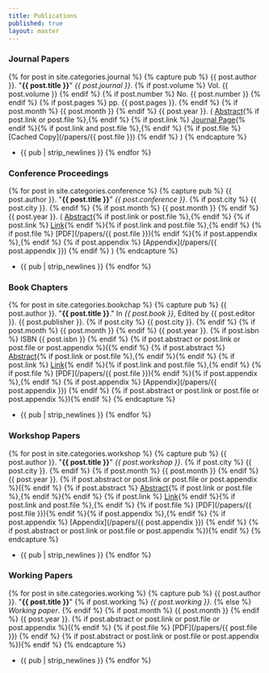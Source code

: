 ```yaml
---
title: Publications
published: true
layout: master
---
```


### Journal Papers

{% for post in site.categories.journal %}
{% capture pub %}
  {{ post.author }}. "**{{ post.title }}**" _{{ post.journal }}_.
  {% if post.volume %} Vol. {{ post.volume }} {% endif %} 
  {% if post.number %} No. {{ post.number }} {% endif %} 
  {% if post.pages %} pp. {{ post.pages }}. {% endif %} 
  {% if post.month %} {{ post.month }} {% endif %} 
  {{ post.year }}. 
  (
  [Abstract]({{post.url}}){% if post.link or post.file %},{% endif %}
  {% if post.link %} [Journal Page]({{post.link}}){% endif %}{% if post.link and post.file %},{% endif %}
  {% if post.file %} [Cached Copy](/papers/{{ post.file }}) {% endif %}
  )
{% endcapture %}
* {{ pub | strip_newlines }}
{% endfor %}

### Conference Proceedings

{% for post in site.categories.conference %}
{% capture pub %}
  {{ post.author }}. "**{{ post.title }}**" _{{ post.conference }}_.
  {% if post.city %} {{ post.city }}. {% endif %}
  {% if post.month %} {{ post.month }} {% endif %}
  {{ post.year }}.
  (
  [Abstract]({{post.url}}){% if post.link or post.file %},{% endif %}
  {% if post.link %} [Link]({{post.link}}){% endif %}{% if post.link and post.file %},{% endif %}
  {% if post.file %} [PDF](/papers/{{ post.file }}){% endif %}{% if post.appendix %},{% endif %}
  {% if post.appendix %} [Appendix](/papers/{{ post.appendix }}) {% endif %}
  )
{% endcapture %}
* {{ pub | strip_newlines }}
{% endfor %}

### Book Chapters

{% for post in site.categories.bookchap %}
{% capture pub %}
  {{ post.author }}. "**{{ post.title }}**." 
  In _{{ post.book }}_, Edited by {{ post.editor }}.
  {{ post.publisher }}.
  {% if post.city %} {{ post.city }}. {% endif %}
  {% if post.month %} {{ post.month }} {% endif %}
  {{ post.year }}.
  {% if post.isbn %} ISBN {{ post.isbn }} {% endif %}
  {% if post.abstract or post.link or post.file or post.appendix %}({% endif %}
  {% if post.abstract %} [Abstract]({{post.url}}){% if post.link or post.file %},{% endif %}{% endif %}
  {% if post.link %} [Link]({{post.link}}){% endif %}{% if post.link and post.file %},{% endif %}
  {% if post.file %} [PDF](/papers/{{ post.file }}){% endif %}{% if post.appendix %},{% endif %}
  {% if post.appendix %} [Appendix](/papers/{{ post.appendix }}) {% endif %}
  {% if post.abstract or post.link or post.file or post.appendix %}){% endif %}
{% endcapture %}
* {{ pub | strip_newlines }}
{% endfor %}

### Workshop Papers

{% for post in site.categories.workshop %}
{% capture pub %}
  {{ post.author }}. "**{{ post.title }}**" _{{ post.workshop }}_.
  {% if post.city %} {{ post.city }}. {% endif %}
  {% if post.month %} {{ post.month }} {% endif %}
  {{ post.year }}.
  {% if post.abstract or post.link or post.file or post.appendix %}({% endif %}
  {% if post.abstract %} [Abstract]({{post.url}}){% if post.link or post.file %},{% endif %}{% endif %}
  {% if post.link %} [Link]({{post.link}}){% endif %}{% if post.link and post.file %},{% endif %}
  {% if post.file %} [PDF](/papers/{{ post.file }}){% endif %}{% if post.appendix %},{% endif %}
  {% if post.appendix %} [Appendix](/papers/{{ post.appendix }}) {% endif %}
  {% if post.abstract or post.link or post.file or post.appendix %}){% endif %}
{% endcapture %}
* {{ pub | strip_newlines }}
{% endfor %}

### Working Papers

{% for post in site.categories.working %}
{% capture pub %}
  {{ post.author }}. "**{{ post.title }}**" 
  {% if post.working %} _{{ post.working }}_. {% else %} _Working paper_. {% endif %}
  {% if post.month %} {{ post.month }} {% endif %}
  {{ post.year }}.
  {% if post.abstract or post.link or post.file or post.appendix %}({% endif %}
  {% if post.file %} [PDF](/papers/{{ post.file }}) {% endif %}
  {% if post.abstract or post.link or post.file or post.appendix %}){% endif %}
{% endcapture %}
* {{ pub | strip_newlines }}
{% endfor %}

